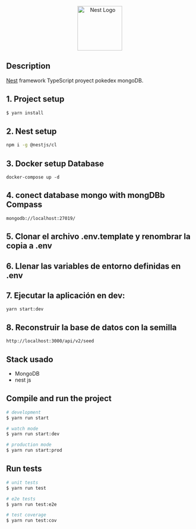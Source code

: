 <p align="center">
  <a href="http://nestjs.com/" target="blank"><img src="https://nestjs.com/img/logo-small.svg" width="120" alt="Nest Logo" /></a>
</p>

[circleci-image]: https://img.shields.io/circleci/build/github/nestjs/nest/master?token=abc123def456
[circleci-url]: https://circleci.com/gh/nestjs/nest


## Description

[Nest](https://github.com/nestjs/nest) framework TypeScript proyect pokedex mongoDB.

## 1. Project setup

```bash
$ yarn install
```

## 2. Nest setup

```bash
npm i -g @nestjs/cl
```

## 3. Docker setup Database
```
docker-compose up -d
```

## 4. conect database mongo with mongDBb Compass

```
mongodb://localhost:27019/
```

## 5. Clonar el archivo __.env.template__ y renombrar la copia a **.env**


## 6. Llenar las variables de entorno definidas en **.env**

## 7. Ejecutar la aplicación en dev:

```
yarn start:dev
```

## 8. Reconstruir la base de datos con la semilla

```
http://localhost:3000/api/v2/seed
```


## Stack usado
* MongoDB
* nest js



## Compile and run the project

```bash
# development
$ yarn run start

# watch mode
$ yarn run start:dev

# production mode
$ yarn run start:prod
```

## Run tests

```bash
# unit tests
$ yarn run test

# e2e tests
$ yarn run test:e2e

# test coverage
$ yarn run test:cov
```
